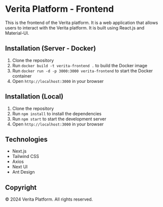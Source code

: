 # Verita Platform - Frontend
This is the frontend of the Verita platform. It is a web application that allows users to interact with the Verita platform. It is built using React.js and Material-UI.

## Installation (Server - Docker)
1. Clone the repository
2. Run `docker build -t verita-frontend .` to build the Docker image
3. Run `docker run -d -p 3000:3000 verita-frontend` to start the Docker container
4. Open `http://localhost:3000` in your browser

## Installation (Local)
1. Clone the repository
2. Run `npm install` to install the dependencies
3. Run `npm start` to start the development server
4. Open `http://localhost:3000` in your browser

## Technologies
- Next.js
- Tailwind CSS
- Axios
- Next UI
- Ant Design

## Copyright
© 2024 Verita Platform. All rights reserved.